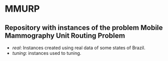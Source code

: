 # MMURP

Repository with instances of the problem Mobile Mammography Unit Routing Problem
---
- _real_: Instances created using real data of some states of Brazil.
- _tuning_: instances used to tuning.

